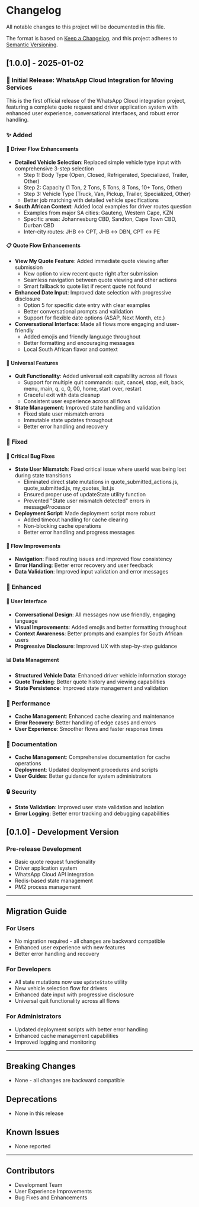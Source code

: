 # Changelog

All notable changes to this project will be documented in this file.

The format is based on [Keep a Changelog](https://keepachangelog.com/en/1.0.0/),
and this project adheres to [Semantic Versioning](https://semver.org/spec/v2.0.0.html).

## [1.0.0] - 2025-01-02

### 🎉 Initial Release: WhatsApp Cloud Integration for Moving Services

This is the first official release of the WhatsApp Cloud integration project, featuring a complete quote request and driver application system with enhanced user experience, conversational interfaces, and robust error handling.

### ✨ Added

#### 🚛 Driver Flow Enhancements

- **Detailed Vehicle Selection**: Replaced simple vehicle type input with comprehensive 3-step selection
  - Step 1: Body Type (Open, Closed, Refrigerated, Specialized, Trailer, Other)
  - Step 2: Capacity (1 Ton, 2 Tons, 5 Tons, 8 Tons, 10+ Tons, Other)
  - Step 3: Vehicle Type (Truck, Van, Pickup, Trailer, Specialized, Other)
  - Better job matching with detailed vehicle specifications
- **South African Context**: Added local examples for driver routes question
  - Examples from major SA cities: Gauteng, Western Cape, KZN
  - Specific areas: Johannesburg CBD, Sandton, Cape Town CBD, Durban CBD
  - Inter-city routes: JHB ↔ CPT, JHB ↔ DBN, CPT ↔ PE

#### 📋 Quote Flow Enhancements

- **View My Quote Feature**: Added immediate quote viewing after submission
  - New option to view recent quote right after submission
  - Seamless navigation between quote viewing and other actions
  - Smart fallback to quote list if recent quote not found
- **Enhanced Date Input**: Improved date selection with progressive disclosure
  - Option 5 for specific date entry with clear examples
  - Better conversational prompts and validation
  - Support for flexible date options (ASAP, Next Month, etc.)
- **Conversational Interface**: Made all flows more engaging and user-friendly
  - Added emojis and friendly language throughout
  - Better formatting and encouraging messages
  - Local South African flavor and context

#### 🔧 Universal Features

- **Quit Functionality**: Added universal exit capability across all flows
  - Support for multiple quit commands: quit, cancel, stop, exit, back, menu, main, q, c, 0, 00, home, start over, restart
  - Graceful exit with data cleanup
  - Consistent user experience across all flows
- **State Management**: Improved state handling and validation
  - Fixed state user mismatch errors
  - Immutable state updates throughout
  - Better error handling and recovery

### 🔧 Fixed

#### 🐛 Critical Bug Fixes

- **State User Mismatch**: Fixed critical issue where userId was being lost during state transitions
  - Eliminated direct state mutations in quote_submitted_actions.js, quote_submitted.js, my_quotes_list.js
  - Ensured proper use of updateState utility function
  - Prevented "State user mismatch detected" errors in messageProcessor
- **Deployment Script**: Made deployment script more robust
  - Added timeout handling for cache clearing
  - Non-blocking cache operations
  - Better error handling and progress messages

#### 🔄 Flow Improvements

- **Navigation**: Fixed routing issues and improved flow consistency
- **Error Handling**: Better error recovery and user feedback
- **Data Validation**: Improved input validation and error messages

### 🎨 Enhanced

#### 💬 User Interface

- **Conversational Design**: All messages now use friendly, engaging language
- **Visual Improvements**: Added emojis and better formatting throughout
- **Context Awareness**: Better prompts and examples for South African users
- **Progressive Disclosure**: Improved UX with step-by-step guidance

#### 📊 Data Management

- **Structured Vehicle Data**: Enhanced driver vehicle information storage
- **Quote Tracking**: Better quote history and viewing capabilities
- **State Persistence**: Improved state management and validation

### 🚀 Performance

- **Cache Management**: Enhanced cache clearing and maintenance
- **Error Recovery**: Better handling of edge cases and errors
- **User Experience**: Smoother flows and faster response times

### 📝 Documentation

- **Cache Management**: Comprehensive documentation for cache operations
- **Deployment**: Updated deployment procedures and scripts
- **User Guides**: Better guidance for system administrators

### 🔒 Security

- **State Validation**: Improved user state validation and isolation
- **Error Logging**: Better error tracking and debugging capabilities

## [0.1.0] - Development Version

### Pre-release Development

- Basic quote request functionality
- Driver application system
- WhatsApp Cloud API integration
- Redis-based state management
- PM2 process management

---

## Migration Guide

### For Users

- No migration required - all changes are backward compatible
- Enhanced user experience with new features
- Better error handling and recovery

### For Developers

- All state mutations now use `updateState` utility
- New vehicle selection flow for drivers
- Enhanced date input with progressive disclosure
- Universal quit functionality across all flows

### For Administrators

- Updated deployment scripts with better error handling
- Enhanced cache management capabilities
- Improved logging and monitoring

---

## Breaking Changes

- None - all changes are backward compatible

## Deprecations

- None in this release

## Known Issues

- None reported

---

## Contributors

- Development Team
- User Experience Improvements
- Bug Fixes and Enhancements
